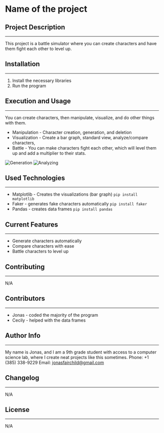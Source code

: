 # Name of the project

## Project Description
---
This project is a battle simulator where you can create characters and have them fight each other to level up.  

## Installation
---
1. Install the necessary libraries
2. Run the program

## Execution and Usage
---
You can create characters, then manipulate, visualize, and do other things with them.

+ Manipulation - Character creation, generation, and deletion
+ Visualization - Create a bar graph, standard view, analyze/compare characters, 
+ Battle - You can make characters fight each other, which will level them up and add a multiplier to their stats.

![Generation](CP2-Projects-2\battle_simulator\screenshot_generation.png) 
![Analyzing](CP2-Projects-2\battle_simulator\screenshot_analyzing.png)  

## Used Technologies
---
+ Matplotlib - Creates the visualizations (bar graph)
`pip install matplotlib`
+ Faker - generates fake characters automatically
`pip install faker`
+ Pandas - creates data frames
`pip install pandas`  

## Current Features
---
+ Generate characters automatically
+ Compare characters with ease
+ Battle characters to level up  

## Contributing
---
N/A  

## Contributors
---
+ Jonas - coded the majority of the program
+ Cecily - helped with the data frames  

## Author Info
---
My name is Jonas, and I am a 9th grade student with access to a computer science lab, where I create neat projects like this sometimes.
Phone: +1 (385) 338-9229    Email: jonasfairchild@gmail.com  

## Changelog
---
N/A  

## License
---
N/A